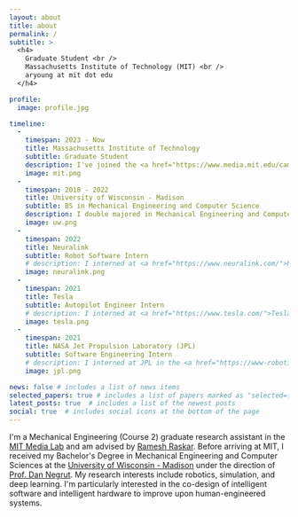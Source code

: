 ```yaml
---
layout: about
title: about
permalink: /
subtitle: >
  <h4>
    Graduate Student <br />
    Massachusetts Institute of Technology (MIT) <br />
    aryoung at mit dot edu
  </h4>

profile:
  image: profile.jpg

timeline:
  - 
    timespan: 2023 - Now
    title: Massachusetts Institute of Technology
    subtitle: Graduate Student
    description: I've joined the <a href="https://www.media.mit.edu/camera-culture/overview/">Camera Culture</a> group in the <a href="https://www.media.mit.edu/">MIT Media Lab</a> advised by <a href="https://www.media.mit.edu/people/raskar/overview">Ramesh Raskar</a>. I got my Master's in February 2025.
    image: mit.png
  -
    timespan: 2018 - 2022
    title: University of Wisconsin - Madison
    subtitle: BS in Mechanical Engineering and Computer Science
    description: I double majored in Mechanical Engineering and Computer Science. I spent most of my time in the <a href="https://www.sbel.wisc.edu">Simulation-Based Engineering Laboratory</a>, led by <a href="https://sbel.wisc.edu/negrut-dan">Prof. Dan Negrut</a>, and as president of <a href="https://wa.wisc.edu">Wisconsin Autonomous</a>.
    image: uw.png
  - 
    timespan: 2022
    title: Neuralink
    subtitle: Robot Software Intern
    # description: I interned at <a href="https://www.neuralink.com/">Neuralink</a>, working on their robot software team.
    image: neuralink.png
  - 
    timespan: 2021
    title: Tesla
    subtitle: Autopilot Engineer Intern
    # description: I interned at <a href="https://www.tesla.com/">Tesla</a>, working within the Autopilot Testing and Autopilot Simulation teams.
    image: tesla.png
  -
    timespan: 2021
    title: NASA Jet Propulsion Laboratory (JPL)
    subtitle: Software Engineering Intern
    # description: I interned at JPL in the <a href="https://www-robotics.jpl.nasa.gov/how-we-do-it/facilities/the-darts-simulation-laboratory/">DARTS Lab</a>, where I built out a ray tracing-based rendering framework for simulating various sensors for future NASA missions.
    image: jpl.png

news: false # includes a list of news items
selected_papers: true # includes a list of papers marked as "selected={true}"
latest_posts: true  # includes a list of the newest posts
social: true  # includes social icons at the bottom of the page
---
```


I'm a Mechanical Engineering (Course 2) graduate research assistant in the [MIT Media Lab](https://www.media.mit.edu/) and am advised by [Ramesh Raskar](https://www.media.mit.edu/people/raskar/overview/). Before arriving at MIT, I received my Bachelor's Degree in Mechanical Engineering and Computer Sciences at the [University of Wisconsin - Madison](https://www.wisc.edu) under the direction of [Prof. Dan Negrut](https://sbel.wisc.edu/negrut-dan/). My research interests include robotics, simulation, and deep learning. I'm particularly interested in the co-design of intelligent software and intelligent hardware to improve upon human-engineered systems.

<!-- In my free time, I enjoy being outdoors, especially doing exerting activities such as hiking and running. I enjoy traveling, preferably to places with mountains. While traveling, I've been trying to get into photography, but I'm still a novice. I also cook when I can, and eat Ben & Jerry's when I can't. -->
